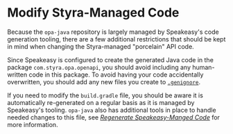 # Modify Styra-Managed Code

Because the `opa-java` repository is largely managed by Speakeasy's code generation tooling, there are a few additional restrictions that should be kept in mind when changing the Styra-managed "porcelain" API code.

Since Speakeasy is configured to create the generated Java code in the package `com.styra.opa.openapi`, you should avoid including any human-written code in this package. To avoid having your code accidentally overwritten, you should add any new files you create to [`.genignore`](https://github.com/StyraInc/opa-java/blob/main/.genignore).

If you need to modify the `build.gradle` file, you should be aware it is automatically re-generated on a regular basis as it is managed by Speakeasy's tooling. `opa-java` also has additional tools in place to handle needed changes to this file, see [*Regenerate Speakeasy-Manged Code*](./change-speakeasy.md) for more information.
